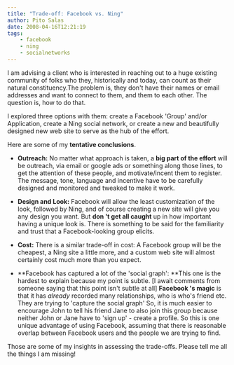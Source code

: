 ```yaml
---
title: "Trade-off: Facebook vs. Ning"
author: Pito Salas
date: 2008-04-16T12:21:19
tags:
    - facebook
    - ning
    - socialnetworks
---
```




I am advising a client who is interested in reaching out to a huge existing
community of folks who they, historically and today, can count as their
natural constituency.The problem is, they don't have their names or email
addresses and want to connect to them, and them to each other. The question
is, how to do that.

I explored three options with them: create a Facebook 'Group' and/or
Application, create a Ning social network, or create a new and beautifully
designed new web site to serve as the hub of the effort.

Here are some of my **tentative conclusions**.

  * **Outreach:** No matter what approach is taken, a **big part of the effort** will be outreach, via email or google ads or something along those lines, to get the attention of these people, and motivate/incent them to register. The message, tone, language and incentive have to be carefully designed and monitored and tweaked to make it work.

  * **Design and Look:** Facebook will allow the least customization of the look, followed by Ning, and of course creating a new site will give you any design you want. But **don 't get all caught** up in how important having a unique look is. There is something to be said for the familiarity and trust that a Facebook-looking group elicits.

  * **Cost:** There is a similar trade-off in cost: A Facebook group will be the cheapest, a Ning site a little more, and a custom web site will almost certainly cost much more than you expect.

  * **Facebook has captured a lot of the 'social graph': **This one is the hardest to explain because my point is subtle. [I await comments from someone saying that this point isn't subtle at all] **Facebook 's magic** is that it has _already_ recorded many relationships, who is who's friend etc. They are trying to 'capture the social graph' So, it is much easier to encourage John to tell his friend Jane to also join this group because neither John or Jane have to 'sign up' - create a profile. So this is one unique advantage of using Facebook, assuming that there is reasonable overlap between Facebook users and the people we are trying to find.

Those are some of my insights in assessing the trade-offs. Please tell me all
the things I am missing!


